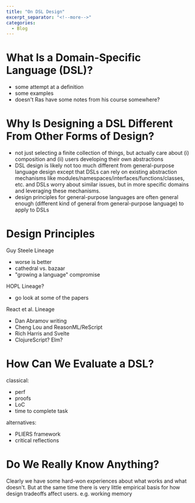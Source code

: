 ```yaml
---
title: "On DSL Design"
excerpt_separator: "<!--more-->"
categories:
  - Blog
---
```


# What Is a Domain-Specific Language (DSL)?

- some attempt at a definition
- some examples
- doesn't Ras have some notes from his course somewhere?

# Why Is Designing a DSL Different From Other Forms of Design?

- not just selecting a finite collection of things, but actually care about (i) composition and (ii)
  users developing their own abstractions
- DSL design is likely not too much different from general-purpose language design except that DSLs
  can rely on existing abstraction mechanisms like modules/namespaces/interfaces/functions/classes,
  etc. and DSLs worry about similar issues, but in more specific domains and leveraging these
  mechanisms.
- design principles for general-purpose languages are often general enough (different kind of
  general from general-purpose language) to apply to DSLs

# Design Principles

Guy Steele Lineage
- worse is better
- cathedral vs. bazaar
- "growing a language" compromise

HOPL Lineage?
- go look at some of the papers

React et al. Lineage
- Dan Abramov writing
- Cheng Lou and ReasonML/ReScript
- Rich Harris and Svelte
- ClojureScript? Elm?

# How Can We Evaluate a DSL?

classical:
- perf
- proofs
- LoC
- time to complete task

alternatives:
- PLIERS framework
- critical reflections

# Do We Really Know Anything?

Clearly we have some hard-won experiences about what works and what doesn't. But at the same time
there is very little empirical basis for how design tradeoffs affect users. e.g. working memory
